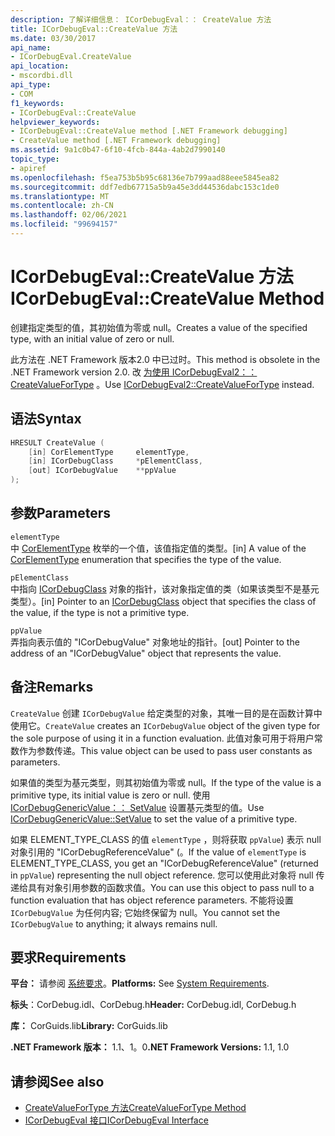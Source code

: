 ```yaml
---
description: 了解详细信息： ICorDebugEval：： CreateValue 方法
title: ICorDebugEval::CreateValue 方法
ms.date: 03/30/2017
api_name:
- ICorDebugEval.CreateValue
api_location:
- mscordbi.dll
api_type:
- COM
f1_keywords:
- ICorDebugEval::CreateValue
helpviewer_keywords:
- ICorDebugEval::CreateValue method [.NET Framework debugging]
- CreateValue method [.NET Framework debugging]
ms.assetid: 9a1c0b47-6f10-4fcb-844a-4ab2d7990140
topic_type:
- apiref
ms.openlocfilehash: f5ea753b5b95c68136e7b799aad88eee5845ea82
ms.sourcegitcommit: ddf7edb67715a5b9a45e3dd44536dabc153c1de0
ms.translationtype: MT
ms.contentlocale: zh-CN
ms.lasthandoff: 02/06/2021
ms.locfileid: "99694157"
---
```

# <a name="icordebugevalcreatevalue-method"></a><span data-ttu-id="cb2e0-103">ICorDebugEval::CreateValue 方法</span><span class="sxs-lookup"><span data-stu-id="cb2e0-103">ICorDebugEval::CreateValue Method</span></span>

<span data-ttu-id="cb2e0-104">创建指定类型的值，其初始值为零或 null。</span><span class="sxs-lookup"><span data-stu-id="cb2e0-104">Creates a value of the specified type, with an initial value of zero or null.</span></span>  
  
 <span data-ttu-id="cb2e0-105">此方法在 .NET Framework 版本2.0 中已过时。</span><span class="sxs-lookup"><span data-stu-id="cb2e0-105">This method is obsolete in the .NET Framework version 2.0.</span></span> <span data-ttu-id="cb2e0-106">改 [为使用 ICorDebugEval2：： CreateValueForType](icordebugeval2-createvaluefortype-method.md) 。</span><span class="sxs-lookup"><span data-stu-id="cb2e0-106">Use [ICorDebugEval2::CreateValueForType](icordebugeval2-createvaluefortype-method.md) instead.</span></span>  
  
## <a name="syntax"></a><span data-ttu-id="cb2e0-107">语法</span><span class="sxs-lookup"><span data-stu-id="cb2e0-107">Syntax</span></span>  
  
```cpp  
HRESULT CreateValue (  
    [in] CorElementType     elementType,  
    [in] ICorDebugClass     *pElementClass,  
    [out] ICorDebugValue    **ppValue  
);  
```  
  
## <a name="parameters"></a><span data-ttu-id="cb2e0-108">参数</span><span class="sxs-lookup"><span data-stu-id="cb2e0-108">Parameters</span></span>  

 `elementType`  
 <span data-ttu-id="cb2e0-109">中 [CorElementType](../metadata/corelementtype-enumeration.md) 枚举的一个值，该值指定值的类型。</span><span class="sxs-lookup"><span data-stu-id="cb2e0-109">[in] A value of the [CorElementType](../metadata/corelementtype-enumeration.md) enumeration that specifies the type of the value.</span></span>  
  
 `pElementClass`  
 <span data-ttu-id="cb2e0-110">中指向 [ICorDebugClass](icordebugclass-interface.md) 对象的指针，该对象指定值的类（如果该类型不是基元类型）。</span><span class="sxs-lookup"><span data-stu-id="cb2e0-110">[in] Pointer to an [ICorDebugClass](icordebugclass-interface.md) object that specifies the class of the value, if the type is not a primitive type.</span></span>  
  
 `ppValue`  
 <span data-ttu-id="cb2e0-111">弄指向表示值的 "ICorDebugValue" 对象地址的指针。</span><span class="sxs-lookup"><span data-stu-id="cb2e0-111">[out] Pointer to the address of an "ICorDebugValue" object that represents the value.</span></span>  
  
## <a name="remarks"></a><span data-ttu-id="cb2e0-112">备注</span><span class="sxs-lookup"><span data-stu-id="cb2e0-112">Remarks</span></span>  

 <span data-ttu-id="cb2e0-113">`CreateValue` 创建 `ICorDebugValue` 给定类型的对象，其唯一目的是在函数计算中使用它。</span><span class="sxs-lookup"><span data-stu-id="cb2e0-113">`CreateValue` creates an `ICorDebugValue` object of the given type for the sole purpose of using it in a function evaluation.</span></span> <span data-ttu-id="cb2e0-114">此值对象可用于将用户常数作为参数传递。</span><span class="sxs-lookup"><span data-stu-id="cb2e0-114">This value object can be used to pass user constants as parameters.</span></span>  
  
 <span data-ttu-id="cb2e0-115">如果值的类型为基元类型，则其初始值为零或 null。</span><span class="sxs-lookup"><span data-stu-id="cb2e0-115">If the type of the value is a primitive type, its initial value is zero or null.</span></span> <span data-ttu-id="cb2e0-116">使用 [ICorDebugGenericValue：： SetValue](icordebuggenericvalue-setvalue-method.md) 设置基元类型的值。</span><span class="sxs-lookup"><span data-stu-id="cb2e0-116">Use [ICorDebugGenericValue::SetValue](icordebuggenericvalue-setvalue-method.md) to set the value of a primitive type.</span></span>  
  
 <span data-ttu-id="cb2e0-117">如果 ELEMENT_TYPE_CLASS 的值 `elementType` ，则将获取 `ppValue`) 表示 null 对象引用的 "ICorDebugReferenceValue" (。</span><span class="sxs-lookup"><span data-stu-id="cb2e0-117">If the value of `elementType` is ELEMENT_TYPE_CLASS, you get an "ICorDebugReferenceValue" (returned in `ppValue`) representing the null object reference.</span></span> <span data-ttu-id="cb2e0-118">您可以使用此对象将 null 传递给具有对象引用参数的函数求值。</span><span class="sxs-lookup"><span data-stu-id="cb2e0-118">You can use this object to pass null to a function evaluation that has object reference parameters.</span></span> <span data-ttu-id="cb2e0-119">不能将设置 `ICorDebugValue` 为任何内容; 它始终保留为 null。</span><span class="sxs-lookup"><span data-stu-id="cb2e0-119">You cannot set the `ICorDebugValue` to anything; it always remains null.</span></span>  
  
## <a name="requirements"></a><span data-ttu-id="cb2e0-120">要求</span><span class="sxs-lookup"><span data-stu-id="cb2e0-120">Requirements</span></span>  

 <span data-ttu-id="cb2e0-121">**平台：** 请参阅 [系统要求](../../get-started/system-requirements.md)。</span><span class="sxs-lookup"><span data-stu-id="cb2e0-121">**Platforms:** See [System Requirements](../../get-started/system-requirements.md).</span></span>  
  
 <span data-ttu-id="cb2e0-122">**标头**：CorDebug.idl、CorDebug.h</span><span class="sxs-lookup"><span data-stu-id="cb2e0-122">**Header:** CorDebug.idl, CorDebug.h</span></span>  
  
 <span data-ttu-id="cb2e0-123">**库：** CorGuids.lib</span><span class="sxs-lookup"><span data-stu-id="cb2e0-123">**Library:** CorGuids.lib</span></span>  
  
 <span data-ttu-id="cb2e0-124">**.NET Framework 版本：** 1.1、1。0</span><span class="sxs-lookup"><span data-stu-id="cb2e0-124">**.NET Framework Versions:** 1.1, 1.0</span></span>  
  
## <a name="see-also"></a><span data-ttu-id="cb2e0-125">请参阅</span><span class="sxs-lookup"><span data-stu-id="cb2e0-125">See also</span></span>

- [<span data-ttu-id="cb2e0-126">CreateValueForType 方法</span><span class="sxs-lookup"><span data-stu-id="cb2e0-126">CreateValueForType Method</span></span>](icordebugeval2-createvaluefortype-method.md)
- [<span data-ttu-id="cb2e0-127">ICorDebugEval 接口</span><span class="sxs-lookup"><span data-stu-id="cb2e0-127">ICorDebugEval Interface</span></span>](icordebugeval-interface.md)
